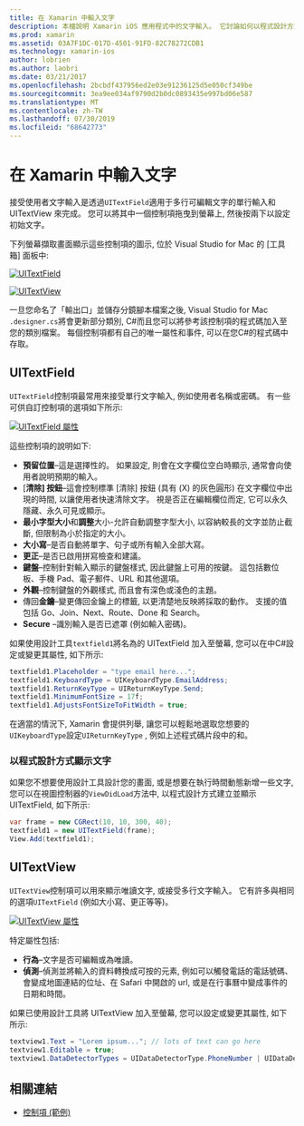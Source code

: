 ```yaml
---
title: 在 Xamarin 中輸入文字
description: 本檔說明 Xamarin iOS 應用程式中的文字輸入。 它討論如何以程式設計方式和 iOS 設計工具來使用 UITextField 和 UITextVIew。
ms.prod: xamarin
ms.assetid: 03A7F1DC-017D-4501-91FD-82C78272CDB1
ms.technology: xamarin-ios
author: lobrien
ms.author: laobri
ms.date: 03/21/2017
ms.openlocfilehash: 2bcbdf437956ed2e03e91236125d5e050cf349be
ms.sourcegitcommit: 3ea9ee034af9790d2b0dc0893435e997bd06e587
ms.translationtype: MT
ms.contentlocale: zh-TW
ms.lasthandoff: 07/30/2019
ms.locfileid: "68642773"
---
```

# <a name="text-input-in-xamarinios"></a>在 Xamarin 中輸入文字

接受使用者文字輸入是透過`UITextField`適用于多行可編輯文字的單行輸入和 UITextView 來完成。 您可以將其中一個控制項拖曳到螢幕上, 然後按兩下以設定初始文字。

下列螢幕擷取畫面顯示這些控制項的圖示, 位於 Visual Studio for Mac 的 [工具箱] 面板中:

 [![](text-input-images/image11a.png "UITextField")](text-input-images/image11a.png#lightbox)

 [![](text-input-images/image13a.png "UITextView")](text-input-images/image13a.png#lightbox)

一旦您命名了「輸出口」並儲存分鏡腳本檔案之後, Visual Studio for Mac `.designer.cs`將會更新部分類別, C#而且您可以將參考該控制項的程式碼加入至您的類別檔案。 每個控制項都有自己的唯一屬性和事件, 可以在您C#的程式碼中存取。

 <a name="UITextField" />


## <a name="uitextfield"></a>UITextField

`UITextField`控制項最常用來接受單行文字輸入, 例如使用者名稱或密碼。 有一些可供自訂控制項的選項如下所示:

 [![](text-input-images/image15a.png "UITextField 屬性")](text-input-images/image15a.png#lightbox)

這些控制項的說明如下:

-  **預留位置**–這是選擇性的。 如果設定, 則會在文字欄位空白時顯示, 通常會向使用者說明預期的輸入。
-  [**清除] 按鈕**–這會控制標準 [清除] 按鈕 (具有 (X) 的灰色圓形) 在文字欄位中出現的時間, 以讓使用者快速清除文字。 視是否正在編輯欄位而定, 它可以永久隱藏、永久可見或顯示。
-  **最小字型大小**和**調整**大小-允許自動調整字型大小, 以容納較長的文字並防止截斷, 但限制為小於指定的大小。
-  **大小寫**–是否自動將單字、句子或所有輸入全部大寫。
-  **更正**–是否已啟用拼寫檢查和建議。
-  **鍵盤**–控制針對輸入顯示的鍵盤樣式, 因此鍵盤上可用的按鍵。 這包括數位板、手機 Pad、電子郵件、URL 和其他選項。
-  **外觀**–控制鍵盤的外觀樣式, 而且會有深色或淺色的主題。
-  傳回**金鑰**–變更傳回金鑰上的標籤, 以更清楚地反映將採取的動作。 支援的值包括 Go、Join、Next、Route、Done 和 Search。
-  **Secure** –識別輸入是否已遮罩 (例如輸入密碼)。


如果使用設計工具`textfield1`將名為的 UITextField 加入至螢幕, 您可以在中C#設定或變更其屬性, 如下所示:

```csharp
textfield1.Placeholder = "type email here...";
textfield1.KeyboardType = UIKeyboardType.EmailAddress;
textfield1.ReturnKeyType = UIReturnKeyType.Send;
textfield1.MinimumFontSize = 17f;
textfield1.AdjustsFontSizeToFitWidth = true;
```

在適當的情況下, Xamarin 會提供列舉, 讓您可以輕鬆地選取您想要的`UIKeyboardType`設定`UIReturnKeyType` , 例如上述程式碼片段中的和。

### <a name="display-text-programmatically"></a>以程式設計方式顯示文字

如果您不想要使用設計工具設計您的畫面, 或是想要在執行時間動態新增一些文字, 您可以在視圖控制器的`ViewDidLoad`方法中, 以程式設計方式建立並顯示 UITextField, 如下所示:

```csharp
var frame = new CGRect(10, 10, 300, 40);
textfield1 = new UITextField(frame);
View.Add(textfield1);
```

 <a name="UITextView" />


## <a name="uitextview"></a>UITextView

`UITextView`控制項可以用來顯示唯讀文字, 或接受多行文字輸入。 它有許多與相同的選項`UITextField` (例如大小寫、更正等等)。

 [![](text-input-images/image16a.png "UITextView 屬性")](text-input-images/image16a.png#lightbox)

特定屬性包括:

-  **行為**–文字是否可編輯或為唯讀。
-  **偵測**–偵測並將輸入的資料轉換成可按的元素, 例如可以觸發電話的電話號碼、會變成地圖連結的位址、在 Safari 中開啟的 url, 或是在行事曆中變成事件的日期和時間。


如果已使用設計工具將 UITextView 加入至螢幕, 您可以設定或變更其屬性, 如下所示:

```csharp
textview1.Text = "Lorem ipsum..."; // lots of text can go here
textview1.Editable = true;
textview1.DataDetectorTypes = UIDataDetectorType.PhoneNumber | UIDataDetectorType.Link;
```



## <a name="related-links"></a>相關連結

- [控制項 (範例)](https://docs.microsoft.com/samples/xamarin/ios-samples/controls)
